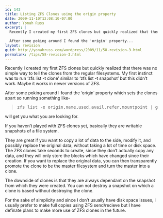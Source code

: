 ```yaml
---
id: 143
title: Listing ZFS Clones using the origin property
date: 2009-11-10T12:08:10-07:00
author: Yonah Russ
excerpt: |
  Recently I created my first ZFS clones but quickly realized that there was no simple way to tell the clones from the regular filesystems. My first instinct was to run 'zfs list -t clone' similar to 'zfs list -t snapshot' but this didn't work. Maybe it works in newer versions of ZFS.
  
  After some poking around I found the 'origin' property...
layout: revision
guid: http://yonahruss.com/wordpress/2009/11/58-revision-3.html
permalink: /tips/58-revision-3.html
---
```

Recently I created my first ZFS clones but quickly realized that there was no simple way to tell the clones from the regular filesystems. My first instinct was to run &#8216;zfs list -t clone&#8217; similar to &#8216;zfs list -t snapshot&#8217; but this didn&#8217;t work. Maybe it works in newer versions of ZFS.

After some poking around I found the &#8216;origin&#8217; property which sets the clones apart so running something like-

> <pre>zfs list -o origin,name,used,avail,refer,mountpoint | grep -v ^- |awk '{print $2"\t"$3"\t"$4"\t"$5}'</pre>

will get you what you are looking for.

If you haven&#8217;t played with ZFS clones yet, basically they are writable snapshots of a file system.

They are great if you want to copy a lot of data to the side, modify it, and possibly replace the original data, without taking a lot of time or disk space. The ZFS clones take seconds to create, since they don&#8217;t actually copy any data, and they will only store the blocks which have changed since their creation. If you want to replace the original data, you can then transparently promote the clone to be the master filesystem and turn the master into a clone.

The downside of clones is that they are always dependant on the snapshot from which they were created. You can not destroy a snapshot on which a clone is based without destroying the clone.

For the sake of simplicity and since I don&#8217;t usually have disk space issues, I usually prefer to make full copies using ZFS send/recieve but I have definate plans to make more use of ZFS clones in the future.
